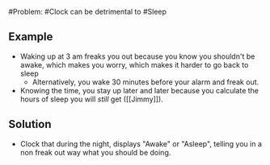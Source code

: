 #Problem: #Clock can be detrimental to #Sleep

## Example
- Waking up at 3 am freaks you out because you know you shouldn't be awake, which makes you worry, which makes it harder to go back to sleep
	- Alternatively, you wake 30 minutes before your alarm and freak out. 
- Knowing the time, you stay up later and later because you calculate the hours of sleep you will _still_ get ([[Jimmy]]). 


## Solution
- Clock that during the night, displays "Awake" or "Asleep", telling you in a non freak out way what you should be doing. 